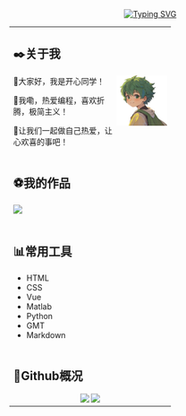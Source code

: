<!-- 动态打字效果: https://github.com/DenverCoder1/readme-typing-svg -->

<div align="center">
  <a href="https://git.io/typing-svg">
    <img src="https://readme-typing-svg.demolab.com?font=Consolas&weight=600&pause=1000&color=F79111&center=true&vCenter=true&width=450&lines=console.log(%22%E5%81%9A%E8%87%AA%E5%B7%B1%E7%83%AD%E7%88%B1%EF%BC%8C%E8%AE%A9%E5%BF%83%E6%AC%A2%E5%96%9C%E7%9A%84%E4%BA%8B%EF%BC%81%22)" alt="Typing SVG" />
  </a>
</div>


<table>


<tr><td>

## ✒️关于我

<img align="right" width="90px" src="/assets/images/favicon-like.png" />

🤪大家好，我是开心同学！

🔮我嘞，热爱编程，喜欢折腾，极简主义！

🧨让我们一起做自己热爱，让心欢喜的事吧！

</td></tr>





<tr><td>

## ⚽我的作品

[![](https://github-readme-stats.vercel.app/api/pin/?username=HappySimple&repo=Typora-theme-Happysimple)](https://github.com/HappySimple/Typora-theme-Happysimple)

</td></tr>





<tr><td>

## 📊常用工具

- HTML
- CSS
- Vue
- Matlab
- Python
- GMT
- Markdown

</td></tr>





<tr><td>

## 👀Github概况

<div style="text-align: center">
<!-- Github概况: https://github.com/anuraghazra/github-readme-stats -->
    <img src="https://github-readme-stats.vercel.app/api?username=HappySimple&show_icons=true&theme=vue" style="height: 200px; display:inline;"/>
<!-- 常用语言统计: https://github.com/anuraghazra/github-readme-stats -->
    <img src="https://github-readme-stats.vercel.app/api/top-langs/?username=HappySimple&layout=donut&langs_count=6" style="height: 200px; display:inline;"/>
</div>
</td></tr>



</table>